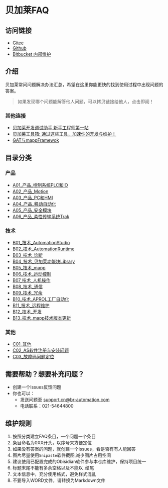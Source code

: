 # 贝加莱FAQ
## 访问链接
- [Gitee](https://gitee.com/yzydeer/BuR-FAQ)
- [Github](https://github.com/Yunis-YuanZhiyi/BR-CN-FAQ)
- [Bitbucket 内部维护](https://bitbucket.br-automation.com/projects/FIWW/repos/faq/browse)

## 介绍
贝加莱常问问题解决办法汇总，希望在这里你能更快的找到使用过程中出现问题的答案。
> 如果发现哪个问题能解答他人问题，可以拷贝链接给他人，点击即阅！

### 其他连接
- [贝加莱开发调试助手 新手工程师第一站](https://gitee.com/yzydeer/BuR_Assistant)
- [贝加莱工具箱: 通过这些工具，加速你的开发与维护！](https://gitee.com/yzydeer/BuR_Toolkit)
- [GAT与mappFramewok](https://gitee.com/yzydeer/GAT)

## 目录分类

### 产品
- [A01_产品_控制系统PLC和IO](A01_产品_控制系统PLC和IO/A01_产品_控制系统PLC和IO.md)
- [A02_产品_Motion](A02_产品_Motion/A02_产品_Motion.md)
- [A03_产品_PC和HMI](A03_产品_PC和HMI/A03_产品_PC和HMI.md)
- [A04_产品_移动自动化](A04_产品_移动自动化/A04_产品_移动自动化.md)
- [A05_产品_安全模块](A05_产品_安全模块/A05_产品_安全模块.md)
- [A06_产品_柔性传输系统Trak](A06_产品_柔性传输系统Trak/A06_产品_柔性传输系统Trak.md)

### 技术
- [B01_技术_AutomationStudio](B01_技术_AutomationStudio/B01_技术_AutomationStudio.md)
- [B02_技术_AutomationRuntime](B02_技术_AutomationRuntime/B02_技术_AutomationRuntime.md)
- [B03_技术_诊断](B03_技术_诊断/B03_技术_诊断.md)
- [B04_技术_贝加莱功能块Library](B04_技术_贝加莱功能库Library/B04_技术_贝加莱功能块Library.md)
- [B05_技术_mapp](B05_技术_mapp/B05_技术_mapp.md)
- [B06_技术_运动控制](B06_技术_运动控制/B06_技术_运动控制.md)
- [B07_技术_人机操作](B07_技术_人机操作/B07_技术_人机操作.md)
- [B08_技术_通信](B08_技术_通信/B08_技术_通信.md)
- [B09_技术_冗余](B09_技术_冗余/B09_技术_冗余.md)
- [B10_技术_APROL工厂自动化](B10_技术_APROL工厂自动化/B10_技术_APROL工厂自动化.md)
- [B11_技术_远程维护](B11_技术_远程维护/B11_技术_远程维护.md)
- [B12_技术_开发](B12_技术_开发/B12_技术_开发.md)
- [B13_技术_mapp技术版本更新](B13_技术_mapp技术版本更新/B13_技术_mapp技术版本更新.md)

### 其他
- [C01_其他](C01_其他/C01_其他.md)
- [C02_AS软件注册与安装问题](C02_AS软件注册与安装问题/C02_AS软件注册与安装问题.md)
- [C03_故障码问题定位](C03_故障码问题定位/C03_故障码问题定位.md)

## 需要帮助？想要补充问题？
- 创建一个Issues反馈问题
- 你也可以：
    - 发送问题至 support.cn@br-automation.com
    - 电话联系：021-54644800

## 维护规则
1. 按照分类建立FAQ条目，一个问题一个条目
2. 条目命名为0XX开头，以序号来方便定位
3. 如果没有答案的问题，就创建一个Issues，看是否有有人能回答
4. 图片尽量使用`Snipaste`软件截图,减少图片占用空间
5. 建议使用已配置完成的Obisidian软件参与本仓库维护，保持项目统一
6. 标题末尾不能有多余空格以及不能以`.`结尾
7. 文本信息中，充分使用格式，避免样式混乱
8. 不要导入WORD文件，请转换为Markdown文件